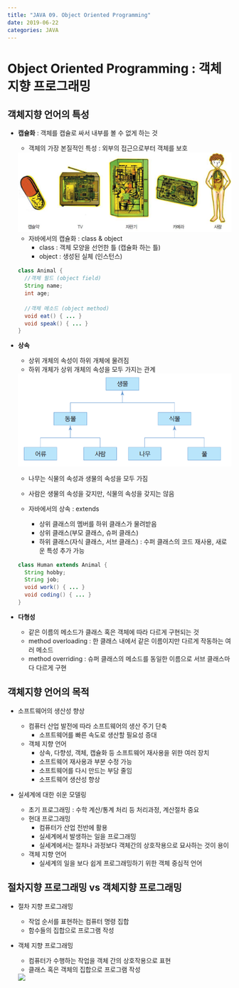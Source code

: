 ```yaml
---
title: "JAVA 09. Object Oriented Programming"
date: 2019-06-22
categories: JAVA
---
```


# Object Oriented Programming : 객체 지향 프로그래밍

## 객체지향 언어의 특성

* **캡슐화** : 객체를 캡슐로 싸서 내부를 볼 수 없게 하는 것
  * 객체의 가장 본질적인 특성 : 외부의 접근으로부터 객체를 보호
  
  <img src="https://github.com/DetegiCE/JavaStudy/blob/master/image/0401.png">
  
  * 자바에서의 캡슐화 : class & object
    * class : 객체 모양을 선언한 틀 (캡슐화 하는 틀)
    * object : 생성된 실체 (인스턴스)
    
  ~~~java
  class Animal {
    //객체 필드 (object field)
    String name;
    int age;
    
    //객체 메소드 (object method)
    void eat() { ... }
    void speak() { ... }
  }
  ~~~
  
* **상속**
  * 상위 개체의 속성이 하위 개체에 물려짐
  * 하위 개체가 상위 개체의 속성을 모두 가지는 관계
  
  <img src="https://github.com/DetegiCE/JavaStudy/blob/master/image/0402.png">
  
  * 나무는 식물의 속성과 생물의 속성을 모두 가짐
  * 사람은 생물의 속성을 갖지만, 식물의 속성을 갖지는 않음
  
  * 자바에서의 상속 : extends
    * 상위 클래스의 멤버를 하위 클래스가 물려받음
    * 상위 클래스(부모 클래스, 슈퍼 클래스)
    * 하위 클래스(자식 클래스, 서브 클래스) : 수퍼 클래스의 코드 재사용, 새로운 특성 추가 가능
    
  ~~~java
  class Human extends Animal {
    String hobby;
    String job;
    void work() { ... }
    void coding() { ... }
  }
  ~~~
  
* **다형성**
  * 같은 이름의 메소드가 클래스 혹은 객체에 따라 다르게 구현되는 것
  * method overloading : 한 클래스 내에서 같은 이름이지만 다르게 작동하는 여러 메소드
  * method overriding : 슈퍼 클래스의 메소드를 동일한 이름으로 서브 클래스마다 다르게 구현
  

## 객체지향 언어의 목적
* 소프트웨어의 생산성 향상
  * 컴퓨터 산업 발전에 따라 소프트웨어의 생산 주기 단축
    * 소프트웨어를 빠른 속도로 생산할 필요성 증대
  * 객체 지향 언어
    * 상속, 다향성, 객체, 캡슐화 등 소프트웨어 재사용을 위한 여러 장치
    * 소프트웨어 재사용과 부분 수정 가능
    * 소프트웨어를 다시 만드는 부담 줄임
    * 소프트웨어 생산성 향상
    
* 실세계에 대한 쉬운 모델링
  * 초기 프로그래밍 : 수학 계산/통계 처리 등 처리과정, 계산절차 중요
  * 현대 프로그래밍
    * 컴퓨터가 산업 전반에 활용
    * 실세계에서 발생하는 일을 프로그래밍
    * 실세계에서는 절차나 과정보다 객체간의 상호작용으로 묘사하는 것이 용이
  * 객체 지향 언어
    * 실세계의 일을 보다 쉽게 프로그래밍하기 위한 객체 중심적 언어
    
    
## 절차지향 프로그래밍 vs 객체지향 프로그래밍

* 절차 지향 프로그래밍
  * 작업 순서를 표현하는 컴퓨터 명령 집합
  * 함수들의 집합으로 프로그램 작성
* 객체 지향 프로그래밍
  * 컴퓨터가 수행하는 작업을 객체 간의 상호작용으로 표현
  * 클래스 혹은 객체의 집합으로 프로그램 작성
  
  <img src = "절차지향객체지향](https://github.com/DetegiCE/JavaStudy/blob/master/image/0403.png">
